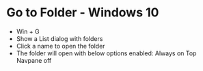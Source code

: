 # Go to Folder - Windows 10

- Win + G
- Show a List dialog with folders
- Click a name to open the folder
- The folder will open with below options enabled:
  Always on Top
  Navpane off

